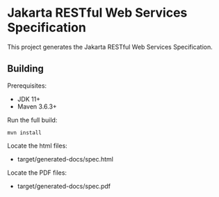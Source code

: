 Jakarta RESTful Web Services Specification
==========================================

This project generates the Jakarta RESTful Web Services Specification.

Building
--------

Prerequisites:

* JDK 11+
* Maven 3.6.3+

Run the full build:

`mvn install`

Locate the html files:
- target/generated-docs/spec.html

Locate the PDF files:
- target/generated-docs/spec.pdf
